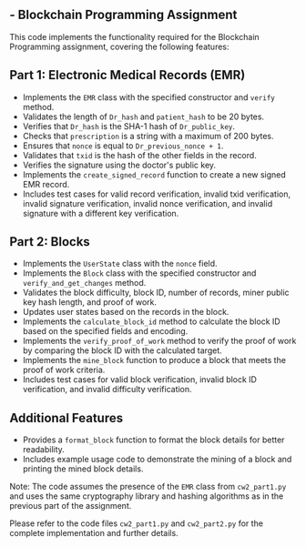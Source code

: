 ## - Blockchain Programming Assignment

This code implements the functionality required for the Blockchain Programming assignment, covering the following features:

## Part 1: Electronic Medical Records (EMR)

- Implements the `EMR` class with the specified constructor and `verify` method.
- Validates the length of `Dr_hash` and `patient_hash` to be 20 bytes.
- Verifies that `Dr_hash` is the SHA-1 hash of `Dr_public_key`.
- Checks that `prescription` is a string with a maximum of 200 bytes.
- Ensures that `nonce` is equal to `Dr_previous_nonce + 1`.
- Validates that `txid` is the hash of the other fields in the record.
- Verifies the signature using the doctor's public key.
- Implements the `create_signed_record` function to create a new signed EMR record.
- Includes test cases for valid record verification, invalid txid verification, invalid signature verification, invalid nonce verification, and invalid signature with a different key verification.

## Part 2: Blocks

- Implements the `UserState` class with the `nonce` field.
- Implements the `Block` class with the specified constructor and `verify_and_get_changes` method.
- Validates the block difficulty, block ID, number of records, miner public key hash length, and proof of work.
- Updates user states based on the records in the block.
- Implements the `calculate_block_id` method to calculate the block ID based on the specified fields and encoding.
- Implements the `verify_proof_of_work` method to verify the proof of work by comparing the block ID with the calculated target.
- Implements the `mine_block` function to produce a block that meets the proof of work criteria.
- Includes test cases for valid block verification, invalid block ID verification, and invalid difficulty verification.

## Additional Features

- Provides a `format_block` function to format the block details for better readability.
- Includes example usage code to demonstrate the mining of a block and printing the mined block details.

Note: The code assumes the presence of the `EMR` class from `cw2_part1.py` and uses the same cryptography library and hashing algorithms as in the previous part of the assignment.

Please refer to the code files `cw2_part1.py` and `cw2_part2.py` for the complete implementation and further details.